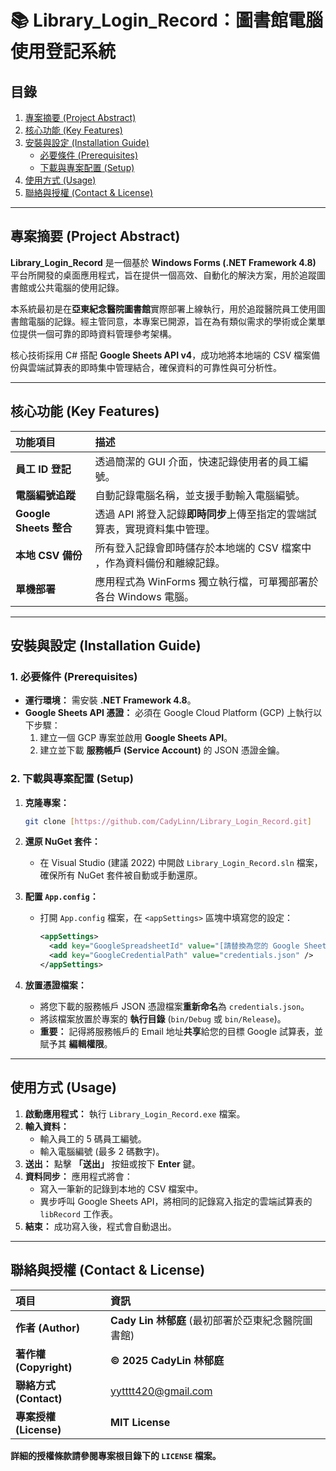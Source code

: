 # 📚 Library_Login_Record：圖書館電腦使用登記系統

##  目錄

1.  [ 專案摘要 (Project Abstract)](#-專案摘要-project-abstract)
2.  [ 核心功能 (Key Features)](#-核心功能-key-features)
3.  [ 安裝與設定 (Installation Guide)](#-安裝與設定-installation-guide)
    * [必要條件 (Prerequisites)](#1-必要條件-prerequisites)
    * [下載與專案配置 (Setup)](#2-下載與專案配置-setup)
4.  [ 使用方式 (Usage)](#-使用方式-usage)
5.  [ 聯絡與授權 (Contact & License)](#-聯絡與授權-contact--license)

---
##  專案摘要 (Project Abstract)

**Library_Login_Record** 是一個基於 **Windows Forms (.NET Framework 4.8)** 平台所開發的桌面應用程式，旨在提供一個高效、自動化的解決方案，用於追蹤圖書館或公共電腦的使用記錄。

本系統最初是在**亞東紀念醫院圖書館**實際部署上線執行，用於追蹤醫院員工使用圖書館電腦的記錄。經主管同意，本專案已開源，旨在為有類似需求的學術或企業單位提供一個可靠的即時資料管理參考架構。

核心技術採用 C# 搭配 **Google Sheets API v4**，成功地將本地端的 CSV 檔案備份與雲端試算表的即時集中管理結合，確保資料的可靠性與可分析性。

---

##  核心功能 (Key Features)

| 功能項目 | 描述 |
| :--- | :--- |
| **員工 ID 登記** | 透過簡潔的 GUI 介面，快速記錄使用者的員工編號。 |
| **電腦編號追蹤** | 自動記錄電腦名稱，並支援手動輸入電腦編號。 |
| **Google Sheets 整合** | 透過 API 將登入記錄**即時同步**上傳至指定的雲端試算表，實現資料集中管理。 |
| **本地 CSV 備份** | 所有登入記錄會即時儲存於本地端的 CSV 檔案中 ，作為資料備份和離線記錄。 |
| **單機部署** | 應用程式為 WinForms 獨立執行檔，可單獨部署於各台 Windows 電腦。 |

---

##  安裝與設定 (Installation Guide)

### 1. 必要條件 (Prerequisites)

* **運行環境：** 需安裝 **.NET Framework 4.8**。
* **Google Sheets API 憑證：** 必須在 Google Cloud Platform (GCP) 上執行以下步驟：
    1. 建立一個 GCP 專案並啟用 **Google Sheets API**。
    2. 建立並下載 **服務帳戶 (Service Account)** 的 JSON 憑證金鑰。

### 2. 下載與專案配置 (Setup)

1.  **克隆專案：**
    ```bash
    git clone [https://github.com/CadyLinn/Library_Login_Record.git]
    ```
2.  **還原 NuGet 套件：**
    * 在 Visual Studio (建議 2022) 中開啟 `Library_Login_Record.sln` 檔案，確保所有 NuGet 套件被自動或手動還原。
    
3.  **配置 `App.config`：**
    * 打開 `App.config` 檔案，在 `<appSettings>` 區塊中填寫您的設定：
        ```xml
        <appSettings>
          <add key="GoogleSpreadsheetId" value="[請替換為您的 Google Sheet ID]" /> 
          <add key="GoogleCredentialPath" value="credentials.json" /> 
        </appSettings>
        ```
    
4.  **放置憑證檔案：**
    * 將您下載的服務帳戶 JSON 憑證檔案**重新命名**為 `credentials.json`。
    * 將該檔案放置於專案的 **執行目錄** (`bin/Debug` 或 `bin/Release`)。
    * **重要：** 記得將服務帳戶的 Email 地址**共享**給您的目標 Google 試算表，並賦予其 **編輯權限**。

---

##  使用方式 (Usage)

1.  **啟動應用程式：** 執行 `Library_Login_Record.exe` 檔案。
2.  **輸入資料：**
    * 輸入員工的 5 碼員工編號。
    * 輸入電腦編號 (最多 2 碼數字)。
3.  **送出：** 點擊 **「送出」** 按鈕或按下 **Enter** 鍵。
4.  **資料同步：** 應用程式將會：
    * 寫入一筆新的記錄到本地的 CSV 檔案中。
    * 異步呼叫 Google Sheets API，將相同的記錄寫入指定的雲端試算表的 `libRecord` 工作表。
5.  **結束：** 成功寫入後，程式會自動退出。

---

##  聯絡與授權 (Contact & License)

| 項目 | 資訊 |
| :--- | :--- |
| **作者 (Author)** | **Cady Lin 林郁庭** (最初部署於亞東紀念醫院圖書館) |
| **著作權 (Copyright)** | **© 2025 CadyLin 林郁庭** |
| **聯絡方式 (Contact)** | yytttt420@gmail.com |
| **專案授權 (License)** | **MIT License** |

**詳細的授權條款請參閱專案根目錄下的 `LICENSE` 檔案。**
